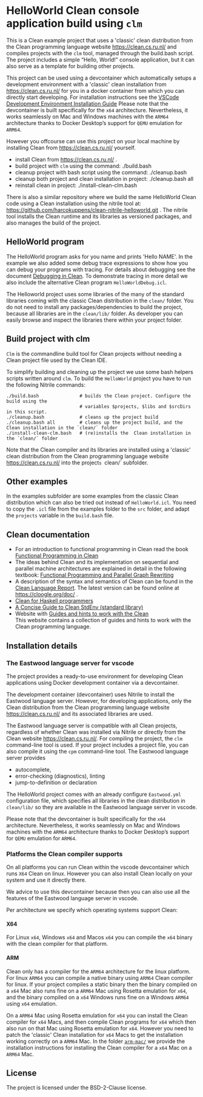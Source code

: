 # HelloWorld Clean console application build using `clm`  

This is a Clean example project that uses a 'classic' clean distribution from the Clean programming language website https://clean.cs.ru.nl/ and compiles projects with the `clm` tool, managed through the build.bash script.
The project includes a simple “Hello, World!” console application, but it can also serve as a template for building other projects.

This project can be used using a devcontainer which automatically setups a development environment with a 'classic' clean installation from https://clean.cs.ru.nl/ for you in a docker container from which you can directly start developing. For installation instructions see the
[VSCode Development Environment Installation Guide](./DevContainer.md) Please note that the devcontainer is built specifically for the `x64` architecture. Nevertheless, it works seamlessly on Mac and Windows machines with the `ARM64` architecture thanks to Docker Desktop’s support for `QEMU` emulation for `ARM64`.


However you offcourse can use this project on your local machine by installing Clean from https://clean.cs.ru.nl/ yourself.
* install Clean from https://clean.cs.ru.nl/ .
* build project with `clm` using the command:  ./build.bash
* cleanup project with bash script using the command:  ./cleanup.bash
* cleanup both project and clean installation in project: ./cleanup.bash all
* reinstall clean in project: ./install-clean-clm.bash 

There is also a similar repository where we build the same HelloWorld Clean code using a Clean installation using the nitrile tool at: https://github.com/harcokuppens/clean-nitrile-helloworld.git . The nitrile tool  installs the  Clean runtime and its libraries as versioned packages, and also manages the  build of the project. 


## HelloWorld program

The HelloWorld program asks for you name and prints 'Hello NAME'. In the example we
also added some debug trace expressions to show how you can debug your programs with
tracing. For details about debugging see the document
[Debugging in Clean](./Debugging.md). To demonstrate tracing in more detail we also
include the alternative Clean program `HelloWorldDebug.icl`.

The Helloworld project uses some libraries of the
many of the standard libraries coming with the classic Clean distribution in the `clean/` folder. 
You do not need to install any packages/dependencies to build the project, because all libraries
are in  the `clean/lib/` folder. As developer you can easily browse and inspect the libraries 
there within your project folder.

## Build project with clm

`Clm` is the commandline build tool for Clean projects without needing a Clean project file used by the Clean IDE.

To simplify building and cleaning up the project we use some bash helpers scripts written around `clm`.
 To build the
`HelloWorld` project you have to run the following Nitrile commands:

    ./build.bash               # builds the Clean project. Configure the build using the 
                               # variables $projects, $libs and $srcDirs in this script.
    ./cleanup.bash             # cleans up the project build 
    ./cleanup.bash all         # cleans up the project build, and the Clean installation in the `clean/` folder
    ./install-clean-clm.bash   # (re)installs the  Clean installation in the `clean/` folder

Note that  the Clean compiler and its libraries  are installed  using a 'classic' clean distribution from the Clean programming language website https://clean.cs.ru.nl/ into the project`s `clean/` subfolder. 

## Other examples

In the examples subfolder are some examples from the classic Clean distribution which
can also be tried out instead of `HelloWorld.icl`. You need to copy the `.icl` file
from the examples folder to the `src` folder, and adapt the `projects` variable in the
`build.bash` file. 

## Clean documentation

- For an introduction to functional programming in Clean read the book
  [Functional Programming in Clean](doc/2002_Functional_Programming_in_Clean.pdf)
- The ideas behind Clean and its implementation on sequential and parallel machine
  architectures are explained in detail in the following textbook:
  [Functional Programming and Parallel Graph Rewriting](doc/1993_Functional_Programming_and_Parallel_Graph_Rewriting.pdf)
- A description of the syntax and semantics of Clean can be found in the
  [Clean Language Report](doc/2021_CleanLanguageReport_Version3.0.pdf). The latest
  version can be found online at https://cloogle.org/doc/ .
- [Clean for Haskell programmers](2024_Clean_for_Haskell_Programmers.pdf)
- [A Concise Guide to Clean StdEnv (standard library)](doc/2018_ConciseGuideToClean3xStdEnv.pdf)
- Website with [Guides and hints to work with the Clean](https://top-software.gitlab.io/clean-lang/) \
This website contains a collection of guides and hints to work with the Clean
programming language.

## Installation details

### The Eastwood language server for vscode

The project provides a ready-to-use environment for developing Clean applications using Docker development container via a devcontainer.

The development container (devcontainer) uses Nitrile to install the Eastwood language server. However, for developing applications, only the Clean distribution from the Clean programming language website https://clean.cs.ru.nl/ and its associated libraries are used.

The Eastwood language server is compatible with all Clean projects, regardless of whether Clean was installed via Nitrile or directly from the Clean website https://clean.cs.ru.nl/. For compiling the project, the `clm` command-line tool is used. If your project includes a project file, you can also compile it using the `cpm` command-line tool. The Eastwood language server provides 
* autocomplete,                               
* error-checking (diagnostics),  linting             
* jump-to-definition or declaration
             

The HelloWorld project comes with an already configure `Eastwood.yml` configuration file, which specifies all libraries in the
clean distribution in `clean/lib/` so they are available in the Eastwood language server in vscode. 

Please note that the devcontainer is built specifically for the `x64` architecture. Nevertheless, it works seamlessly on Mac and Windows machines with the `ARM64` architecture thanks to Docker Desktop’s support for `QEMU` emulation for `ARM64`.


### Platforms the Clean compiler supports

On all platforms you can run Clean within the vscode devcontainer which runs `X64` Clean on linux. However you can also install Clean locally on your system and use it directly there. 

We advice to use this devcontainer  because then you can also use all the features of the  Eastwood language server in vscode.

Per architecture we specify which operating systems support Clean:

#### X64 

For Linux `x64`, Windows `x64` and Macos `x64` you can compile the `x64` binary with the
clean compiler for that platform.  

#### ARM 

Clean only has a compiler for the `ARM64` architecture for the linux platform.
For linux `ARM64` you can compile a native binary using `ARM64` Clean compiler for linux. 
If your project compiles a static binary then the binary compiled on a `x64` Mac
also runs fine on a `ARM64` Mac using Rosetta emulation for `x64`, and the binary compiled
on a `x64` Windows runs fine on a Windows `ARM64` using `x64` emulation. 

On  a `ARM64` Mac using Rosetta emulation for `x64` you can install the Clean compiler for `x64` Macs,
and then compile Clean programs for `x64` which then also run on that Mac using Rosetta emulation for `x64`.
However you need to patch the 'classic' Clean installation for `x64` Macs to get the installation working
correctly on a `ARM64` Mac. In the folder [`arm-mac/`](arm-mac/) we provide the installation instructions for installing the Clean 
compiler for a `x64` Mac on a `ARM64` Mac.

## License
The project is licensed under the BSD-2-Clause license.
